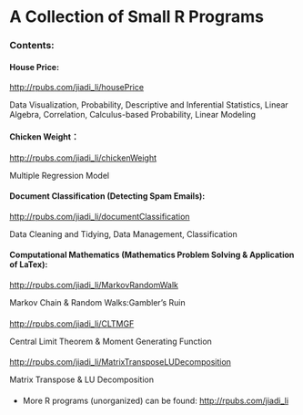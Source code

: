 # A Collection of Small R Programs

### Contents:

#### House Price:

http://rpubs.com/jiadi_li/housePrice    

Data Visualization, Probability, Descriptive and Inferential Statistics, Linear Algebra, Correlation, Calculus-based Probability, Linear Modeling
####

#### Chicken Weight：

http://rpubs.com/jiadi_li/chickenWeight

Multiple Regression Model
####

#### Document Classification (Detecting Spam Emails):

http://rpubs.com/jiadi_li/documentClassification

Data Cleaning and Tidying, Data Management, Classification
####

#### Computational Mathematics (Mathematics Problem Solving & Application of LaTex):

http://rpubs.com/jiadi_li/MarkovRandomWalk

Markov Chain & Random Walks:Gambler’s Ruin
####

http://rpubs.com/jiadi_li/CLTMGF

Central Limit Theorem & Moment Generating Function
####

http://rpubs.com/jiadi_li/MatrixTransposeLUDecomposition

Matrix Transpose & LU Decomposition
####

* More R programs (unorganized) can be found: http://rpubs.com/jiadi_li
